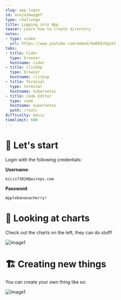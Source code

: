 ```yaml
---
slug: app-login
id: xnxza3mwygbf
type: challenge
title: Logging into App
teaser: Learn how to create directory
notes:
- type: video
  url: https://www.youtube.com/embed/9wREQrOqvkY
tabs:
- title: Cider
  type: browser
  hostname: cider
- title: ClickUp
  type: browser
  hostname: clickup
- title: Terminal
  type: terminal
  hostname: kubernetes
- title: Code Editor
  type: code
  hostname: kubernetes
  path: /root/
difficulty: basic
timelimit: 600
---
```


🤖 Let's start
==============

Login with the following credentials:

**Username**:
```
kicis73020@wireps.com
```

**Password**:
```
Applebananacherry!
```

👀 Looking at charts
==============

Check out the charts on the left, they can do stuff!

![Image1](https://i.imgur.com/m8obpEz.png)


🏗️ Creating new things
==============

You can create your own thing like so:

![Image1](https://i.imgur.com/4ZYIQA9.png)